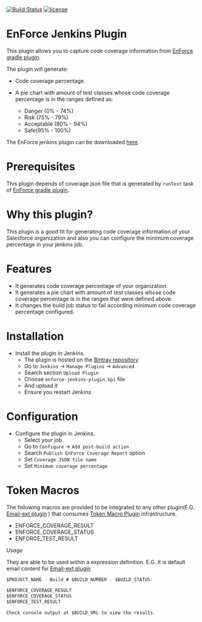 [![Build Status](https://travis-ci.org/rodrigouz/enforce-jenkins-plugin.svg?branch=master)](https://travis-ci.org/rodrigouz/enforce-jenkins-plugin) [![license](http://img.shields.io/badge/license-MIT-brightgreen.svg?style=flat)](https://github.com/fundacionjala/enforce-jenkins-plugin/blob/master/LICENSE)

# EnForce Jenkins Plugin

This plugin allows you to capture code coverage information from [EnForce gradle plugin](https://github.com/fundacionjala/enforce-gradle-plugin).

The plugin will generate:

* Code coverage percentage.

* A pie chart with amount of test classes whose code coverage percentage is in the ranges defined as: 

  * Danger (0% - 74%)
  * Risk (75% - 79%)
  * Acceptable (80% - 94%)
  * Safe(95% - 100%)

The EnForce jenkins plugin can be downloaded [here](https://bintray.com/artifact/download/fundacionjala/enforce/org/fundacionjala/gradle/plugins/enforce/enforce-gradle-plugin/1.0.3/enforce-jenkins-plugin.hpi).

# Prerequisites

This plugin depends of coverage.json file that is generated by ``` runTest ``` task of [EnForce gradle plugin](https://github.com/fundacionjala/enforce-gradle-plugin).

# Why this plugin?

This plugin is a good fit for generating code coverage information of your Salesforce organization and also you can configure the minimum coverage percentage in your jenkins job.

# Features

* It generates code coverage percentage of your organization.
* It generates a pie chart with amount of test classes whose code coverage percentage is in the ranges that were defined above.
* It changes the build job status to fail according minimum code coverage percentage configured.

# Installation

* Install the plugin in Jenkins.
    * The plugin is hosted on the [Bintray repository](https://bintray.com/artifact/download/fundacionjala/enforce/org/fundacionjala/gradle/plugins/enforce/enforce-gradle-plugin/1.0.3/enforce-jenkins-plugin.hpi)
    * Go to ``Jenkins`` -> ``Manage Plugins`` -> ``Advanced``
    * Search section ``Upload Plugin``
    * Choose ``enforce-jenkins-plugin.hpi`` file   
    * And upload it
    * Ensure you restart Jenkins


# Configuration

* Configure the plugin in Jenkins.
    * Select your job.
    * Go to ``Configure`` -> ``Add post-build action``
    * Search ``Publish EnForce Coverage Report`` option
    * Set ``Coverage JSON file name``   
    * Set ``Minimum coverage percentage``   

# Token Macros

The following macros are provided to be integrated to any other plugin(E.G. [Email-ext plugin](https://wiki.jenkins-ci.org/display/JENKINS/Email-ext+plugin) )
that consumes [Token Macro Plugin](https://wiki.jenkins-ci.org/display/JENKINS/Token+Macro+Plugin) infrastructure.

- ENFORCE_COVERAGE_RESULT
- ENFORCE_COVERAGE_STATUS
- ENFORCE_TEST_RESULT

*Usage*

They are able to be used within a expression definition.
E.G. It is default email content for [Email-ext plugin](https://wiki.jenkins-ci.org/display/JENKINS/Email-ext+plugin)

```java
$PROJECT_NAME - Build # $BUILD_NUMBER - $BUILD_STATUS:

$ENFORCE_COVERAGE_RESULT
$ENFORCE_COVERAGE_STATUS
$ENFORCE_TEST_RESULT

Check console output at $BUILD_URL to view the results.
```